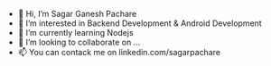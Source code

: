 - 👋 Hi, I’m Sagar Ganesh Pachare
- 👀 I’m interested in Backend Development & Android Development
- 🌱 I’m currently learning Nodejs
- 💞️ I’m looking to collaborate on ...
- 📫 You can contack me on linkedin.com/sagarpachare

<!---
spachare91/spachare91 is a ✨ special ✨ repository because its `README.md` (this file) appears on your GitHub profile.
You can click the Preview link to take a look at your changes.
--->
